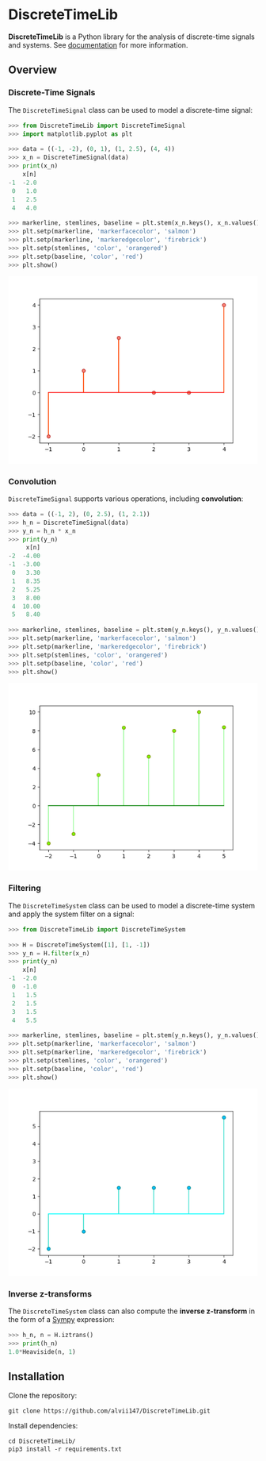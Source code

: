 # DiscreteTimeLib

**DiscreteTimeLib** is a Python library for the analysis of discrete-time signals and systems. See [documentation](https://alvii147.github.io/DiscreteTimeLib/build/html/index.html) for more information.

## Overview

### Discrete-Time Signals

The `DiscreteTimeSignal` class can be used to model a discrete-time signal:

```python
>>> from DiscreteTimeLib import DiscreteTimeSignal
>>> import matplotlib.pyplot as plt
```

```python
>>> data = ((-1, -2), (0, 1), (1, 2.5), (4, 4))
>>> x_n = DiscreteTimeSignal(data)
>>> print(x_n)
    x[n]
-1  -2.0
 0   1.0
 1   2.5
 4   4.0
```

```python
>>> markerline, stemlines, baseline = plt.stem(x_n.keys(), x_n.values())
>>> plt.setp(markerline, 'markerfacecolor', 'salmon')
>>> plt.setp(markerline, 'markeredgecolor', 'firebrick')
>>> plt.setp(stemlines, 'color', 'orangered')
>>> plt.setp(baseline, 'color', 'red')
>>> plt.show()
```

![Discrete Time Signal Plot](img/discrete_time_signal_plot.png)

### Convolution

`DiscreteTimeSignal` supports various operations, including **convolution**:

```python
>>> data = ((-1, 2), (0, 2.5), (1, 2.1))
>>> h_n = DiscreteTimeSignal(data)
>>> y_n = h_n * x_n
>>> print(y_n)
     x[n]
-2  -4.00
-1  -3.00
 0   3.30
 1   8.35
 2   5.25
 3   8.00
 4  10.00
 5   8.40
```

```python
>>> markerline, stemlines, baseline = plt.stem(y_n.keys(), y_n.values())
>>> plt.setp(markerline, 'markerfacecolor', 'salmon')
>>> plt.setp(markerline, 'markeredgecolor', 'firebrick')
>>> plt.setp(stemlines, 'color', 'orangered')
>>> plt.setp(baseline, 'color', 'red')
>>> plt.show()
```

![Convolution Plot](img/convolution_plot.png)

### Filtering

The `DiscreteTimeSystem` class can be used to model a discrete-time system and apply the system filter on a signal:

```python
>>> from DiscreteTimeLib import DiscreteTimeSystem
```

```python
>>> H = DiscreteTimeSystem([1], [1, -1])
>>> y_n = H.filter(x_n)
>>> print(y_n)
    x[n]
-1  -2.0
 0  -1.0
 1   1.5
 2   1.5
 3   1.5
 4   5.5
```

```python
>>> markerline, stemlines, baseline = plt.stem(y_n.keys(), y_n.values())
>>> plt.setp(markerline, 'markerfacecolor', 'salmon')
>>> plt.setp(markerline, 'markeredgecolor', 'firebrick')
>>> plt.setp(stemlines, 'color', 'orangered')
>>> plt.setp(baseline, 'color', 'red')
>>> plt.show()
```

![Filtered Signal Plot](img/filtered_signal_plot.png)

### Inverse z-transforms

The `DiscreteTimeSystem` class can also compute the **inverse z-transform** in the form of a [Sympy](https://www.sympy.org/) expression:

```python
>>> h_n, n = H.iztrans()
>>> print(h_n)
1.0*Heaviside(n, 1)
```

## Installation

Clone the repository:

```
git clone https://github.com/alvii147/DiscreteTimeLib.git
```

Install dependencies:

```
cd DiscreteTimeLib/
pip3 install -r requirements.txt
```
